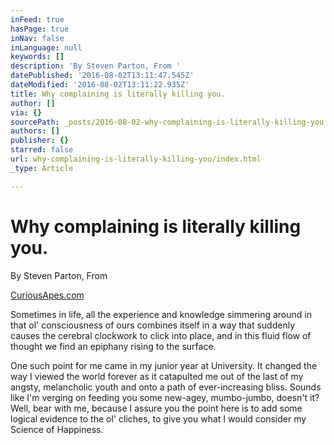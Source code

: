 ```yaml
---
inFeed: true
hasPage: true
inNav: false
inLanguage: null
keywords: []
description: 'By Steven Parton, From '
datePublished: '2016-08-02T13:11:47.545Z'
dateModified: '2016-08-02T13:11:22.935Z'
title: Why complaining is literally killing you.
author: []
via: {}
sourcePath: _posts/2016-08-02-why-complaining-is-literally-killing-you.md
authors: []
publisher: {}
starred: false
url: why-complaining-is-literally-killing-you/index.html
_type: Article

---
```

# Why complaining is literally killing you.

By Steven Parton, From 

[CuriousApes.com][0]

Sometimes in life, all the experience and knowledge simmering around in that ol' consciousness of ours combines itself in a way that suddenly causes the cerebral clockwork to click into place, and in this fluid flow of thought we find an epiphany rising to the surface.

One such point for me came in my junior year at University. It changed the way I viewed the world forever as it catapulted me out of the last of my angsty, melancholic youth and onto a path of ever-increasing bliss. Sounds like I'm verging on feeding you some new-agey, mumbo-jumbo, doesn't it? Well, bear with me, because I assure you the point here is to add some logical evidence to the ol' cliches, to give you what I would consider my Science of Happiness.

[0]: http://curiousapes.com/